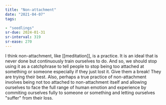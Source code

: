 ```yaml
---
title: "Non-attachment"
date: "2021-04-07"
tags:

- "seedlings"
sr-due: 2024-01-31
sr-interval: 319
sr-ease: 270
---
```


I think non-attachment, like [[meditation]], is a practice. It is an ideal that is never done but continuously train ourselves to do. And so, we should stop using it as a catchphrase to tell people to stop being too attached at something or someone especially if they just lost it. Give them a break! They are trying their best. Also, perhaps a true practice of non-attachment involves being not too attached to non-attachment itself and allowing ourselves to face the full range of human emotion and experience by commiting ourselves fully to someone or something and letting ourselves "suffer" from their loss.

